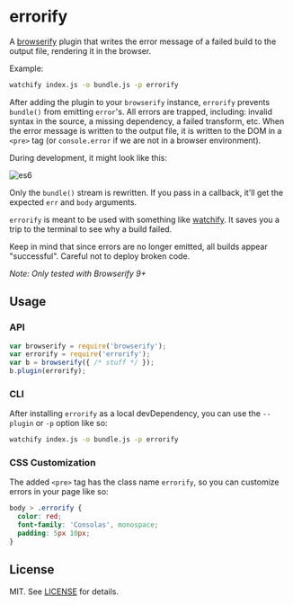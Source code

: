 # errorify

A [browserify](https://github.com/substack/node-browserify) plugin that writes the error message of a failed build to the output file, rendering it in the browser.

Example: 

```sh
watchify index.js -o bundle.js -p errorify
```

After adding the plugin to your `browserify` instance, `errorify` prevents `bundle()` from emitting `error`'s. All errors are trapped, including: invalid syntax in the source, a missing dependency, a failed transform, etc. When the error message is written to the output file, it is written to the DOM in a `<pre>` tag (or `console.error` if we are not in a browser environment). 

During development, it might look like this: 

![es6](http://i.imgur.com/Pen6bYu.png)

Only the `bundle()` stream is rewritten. If you pass in a callback, it'll get the expected `err` and `body` arguments.

`errorify` is meant to be used with something like [watchify](https://github.com/substack/watchify). It saves you a trip to the terminal to see why a build failed.

Keep in mind that since errors are no longer emitted, all builds appear "successful". Careful not to deploy broken code.

_Note: Only tested with Browserify 9+_

## Usage

### API

```js
var browserify = require('browserify');
var errorify = require('errorify');
var b = browserify({ /* stuff */ });
b.plugin(errorify);
```

### CLI

After installing `errorify` as a local devDependency, you can use the `--plugin` or `-p` option like so:

```sh
watchify index.js -o bundle.js -p errorify
```

### CSS Customization

The added `<pre>` tag has the class name `errorify`, so you can customize errors in your page like so:

```css
body > .errorify {
  color: red;
  font-family: 'Consolas', monospace;
  padding: 5px 10px;
}
```

## License

MIT. See [LICENSE](LICENSE) for details.